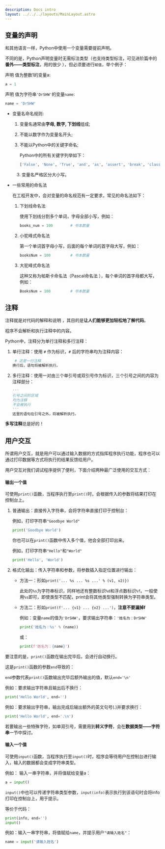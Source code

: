 ```yaml
---
description: Docs intro
layout: ../../../layouts/MainLayout.astro
---
```


## 变量的声明

和其他语言一样，Python中使用一个变量需要提前声明。

不同的是，Python声明变量时无需标注类型（也支持类型标注，可见进阶篇中的**番外——类型标注**，用的很少 ），但必须要进行`赋值`，举个例子：

声明 值为整数1的变量a:

```python
a = 1
```

声明 值为字符串`'DrSHW'`的变量`name`:

```python
name = 'DrSHW'
```

+ 变量名命名规则:

  1. 变量名通常由**字母, 数字, 下划线**组成;

  2. 不能以数字作为变量名开头;

   3. 不能以Python中的关键字命名;
  
      Python中的所有关键字列举如下：
  
      ```python
      ['False', 'None', 'True', 'and', 'as', 'assert', 'break', 'class', 'continue', 'def', 'del', 'elif', 'else', 'except', 'finally', 'for', 'from', 'global', 'if', 'import', 'in', 'is', 'lambda', 'nonlocal', 'not', 'or', 'pass', 'raise', 'return', 'try', 'while', 'with', 'yield']
      ```
  
  　3. 变量名严格区分大小写。

+ 一些常用的命名法

  在工程开发中，会对变量的命名规范有一定要求，常见的命名法如下：

  1. 下划线命名法

     使用下划线分割多个单词，字母全部小写，例如：

     ```python
     books_num = 100 		# 书本数量
     ```

  2. 小驼峰式命名法

     第一个单词首字母小写，后面的每个单词的首字母大写，例如：

     ```python
     booksNum = 100	 		# 书本数量
     ```

  3. 大驼峰式命名法

     这种又称为帕斯卡命名法（Pascal命名法 ），每个单词的首字母都大写，例如：

     ```python
     BooksNum = 100	 		# 书本数量
     ```

## 注释

注释就是对代码的解释和说明 ，其目的是**让人们能够更加轻松地了解代码**。

程序不会解析和执行注释中的内容。

Python中，注释分为单行注释和多行注释：

1. 单行注释：使用 `#` 作为标识，`#` 后的字符串均为注释内容：

   ```python
    # 这是一行注释
   换行后，语句将被解析执行。
   ```

2. 多行注释：使用一对由三个单引号或双引号作为标识，三个引号之间的内容为注释部分：

   ```python
   '''
   引号之间的区域
   均为注释
   不会被执行
   '''
   这里的语句在引号之外，将被解析执行。
   ```

**多写注释**总是好的！

## 用户交互

所谓用户交互，就是用户可以通过输入数据的方式指挥程序执行功能，程序也可以通过打印数据等方式将执行的结果反馈给用户。

用户交互对我们调试程序提供了便利，下面介绍两种最广泛使用的交互方式：

#### 输出一个值

可使用`print()`函数，当程序执行至`print()`时，会根据传入的参数将结果打印在控制台上。

1. 普通输出：直接传入字符串，会将字符串直接打印于控制台：

   例如，打印字符串`"Goodbye World"`

   ```python
   print('Goodbye World')
   ```

   你也可以在`print()`函数中传入多个值，他会全部打印出来。

   例如，打印字符串`"Hello"`和`"World"`

   ```python
   print('Hello', 'World')
   ```

2. 格式化输出：传入字符串和参数，将参数插入指定位置进行输出：

   + 方法一：形如`print('... %s ... %s ...' % (v1, v2)})`

     此处的`%s`为字符串标识，同样地还有整数标识`%d`和浮点数标识`%f`。一般使用`%s`即可，即使类型不匹配，print会将其他类型强制转换为字符串类型。

   + 方法二：形如`print(f'... {v1} ... {v2} ...')`，**注意不要漏掉f**
   
     例如：变量`name`的值为`'DrSHW'`，要求输出字符串：`'姓名为：DrSHW'`

     ```python
     print('姓名为：%s' % (name))
     ```
     
     或：
     
     ```python
     print(f'姓名为：{name}')
     ```

要注意的是，`print()`函数在输出完毕后，会进行自动换行。

这是`print()`函数的参数`end`导致的：

`end`参数代表`print()`函数输出完毕后额外输出的值，默认`end='\n' `

例如：要求输出字符串且输出后不换行：

```python
print('Hello World', end='')
```

例如：要求输出字符串，输出完成后输出额外的英文句号(.)并要求换行：

```python
print('Hello World', end='.\n')
```

若要输出一些特殊字符，如单双引号，需要用到**转义字符**，会在**数据类型——字符串**一节中探讨。

#### 输入一个值

可使用`input()`函数，当程序执行至`input()`时，程序会等待用户在控制台进行输入，输入的数据都会变成字符串类型。

例如： 输入一串字符串，并将值赋给变量a：

```python
a = input()
```

`input()`中也可以传递字符串类型参数，`input(info)`表示执行到该语句时会将info打印在控制台上，用于提示。

等价于代码：

```python
print(info, end='')
input()
```

例如：输入一串字符串，将值赋给`name`，并提示用户`"请输入姓名"`：

```python
name = input('请输入姓名')
```




